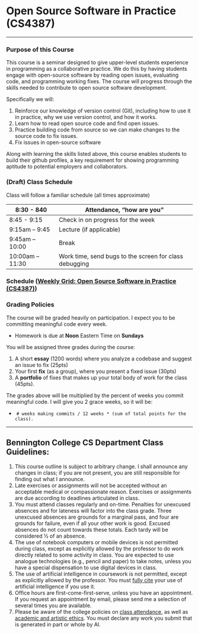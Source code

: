 # Open Source Software in Practice (CS4387)
-------------
### Purpose of this Course
This course is a seminar designed to give upper-level students experience in programming as a collaborative practice. We do this by having students engage with open-source software by reading open issues, evaluating code, and programming working fixes. The course will progress through the skills needed to contribute to open source software development.

Specifically we will:
1.  Reinforce our knowledge of version control (Git), including how to use it in practice, why we   use version control, and how it works.
2.  Learn how to read open source code and find open issues.
3.  Practice building code from source so we can make changes to the source code to fix issues.
4.  Fix issues in open-source software

Along with learning the skills listed above, this course enables students to build their github profiles, a key requirement for showing programming aptitude to potential employers and collaborators.
### (Draft) Class Schedule
Class will follow a familiar schedule (all times approximate)

| 8:30 - 840      | Attendance, “how are you”                              |
| --------------- | ------------------------------------------------------ |
| 8:45 - 9:15     | Check in on progress for the week                      |
| 9:15am – 9:45   | Lecture (if applicable)                                |
| 9:45am – 10:00  | Break                                                  |
| 10:00am – 11:30 | Work time, send bugs to the screen for class debugging |

### Schedule ([Weekly Grid: Open Source Software in Practice (CS4387)](https://docs.google.com/spreadsheets/d/1yWwf-fh3PES6CIb6Tr_0IHoXCXhu7YPrcLnqztgNYm0/edit?gid=0#gid=0)) 

### Grading Policies
The course will be graded heavily on participation. I expect you to be committing meaningful code every week. 

- Homework is due at **Noon** Eastern Time on **Sundays**

You will be assigned three grades during the course:
1. A short **essay** (1200 words) where you analyze a codebase and suggest an issue to fix (25pts)
2. Your first **fix** (as a group), where you present a fixed issue (30pts)
3. A **portfolio** of fixes that makes up your total body of work for the class (45pts).

The grades above will be multiplied by the percent of weeks you commit meaningful code. I will give you 2 grace weeks, so it will be:
-  `# weeks making commits / 12 weeks * (sum of total points for the class).`
________

## Bennington College CS Department Class Guidelines:

1. This course outline is subject to arbitrary change. I shall announce any changes in class; if you are not present, you are still responsible for finding out what I announce.
2. Late exercises or assignments will not be accepted without an acceptable medical or compassionate reason. Exercises or assignments are due according to deadlines articulated in class.
3. You must attend classes regularly and on-time. Penalties for unexcused absences and for lateness will factor into the class grade. Three unexcused absences are grounds for a marginal pass, and four are grounds for failure, even if all your other work is good. Excused absences do not count towards these totals. Each tardy will be considered ½ of an absence.
4. The use of notebook computers or mobile devices is not permitted during class, except as explicitly allowed by the professor to do work directly related to some activity in class. You are expected to use analogue technologies (e.g., pencil and paper) to take notes, unless you have a special dispensation to use digital devices in class.
5. The use of artificial intelligence in coursework is not permitted, except as explicitly allowed by the professor. You must [fully cite](https://www.chicagomanualofstyle.org/qanda/data/faq/topics/Documentation/faq0422.html) your use of artificial intelligence if you use it.
6. Office hours are first-come-first-serve, unless you have an appointment. If you request an appointment by email, please send me a selection of several times you are available.
7. Please be aware of the college policies on [class attendance](https://www.bennington.edu/current-students/student-handbook/academics-and-field-work-term/class-attendance), as well as [academic and artistic ethics](https://www.bennington.edu/current-students/student-handbook/academics-and-field-work-term/academic-and-artistic-ethics-policy). You must declare any work you submit that is generated in part or whole by AI.